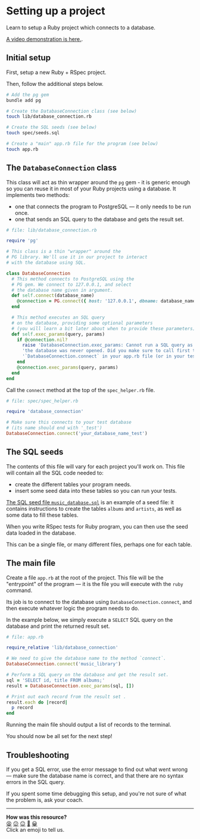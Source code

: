 # Setting up a project

Learn to setup a Ruby project which connects to a database.

[A video demonstration is here.](https://www.youtube.com/watch?v=9pwchQJwc5Q).

## Initial setup

First, setup a new Ruby + RSpec project.

Then, follow the additional steps below.

```bash
# Add the pg gem
bundle add pg

# Create the DatabaseConnection class (see below)
touch lib/database_connection.rb

# Create the SQL seeds (see below)
touch spec/seeds.sql

# Create a "main" app.rb file for the program (see below)
touch app.rb
```

## The `DatabaseConnection` class

This class will act as thin wrapper around the `pg` gem - it is generic enough so you can reuse it in most of your Ruby projects using a database. It implements two methods:
  * one that connects the program to PostgreSQL — it only needs to be run once.
  * one that sends an SQL query to the database and gets the result set.

```ruby
# file: lib/database_connection.rb

require 'pg'

# This class is a thin "wrapper" around the
# PG library. We'll use it in our project to interact
# with the database using SQL.

class DatabaseConnection
  # This method connects to PostgreSQL using the 
  # PG gem. We connect to 127.0.0.1, and select
  # the database name given in argument.
  def self.connect(database_name)
    @connection = PG.connect({ host: '127.0.0.1', dbname: database_name })
  end

  # This method executes an SQL query 
  # on the database, providing some optional parameters
  # (you will learn a bit later about when to provide these parameters).
  def self.exec_params(query, params)
    if @connection.nil?
      raise 'DatabaseConnection.exec_params: Cannot run a SQL query as the connection to'\
      'the database was never opened. Did you make sure to call first the method '\
      '`DatabaseConnection.connect` in your app.rb file (or in your tests spec_helper.rb)?'
    end
    @connection.exec_params(query, params)
  end
end
```

Call the `connect` method at the top of the `spec_helper.rb` file.

```ruby
# file: spec/spec_helper.rb

require 'database_connection'

# Make sure this connects to your test database
# (its name should end with '_test')
DatabaseConnection.connect('your_database_name_test')
```

## The SQL seeds

The contents of this file will vary for each project you'll work on. This file will contain all the SQL code needed to:
  * create the different tables your program needs.
  * insert some seed data into these tables so you can run your tests.

[The SQL seed file `music_database.sql`](../resources/seeds/music_database.sql) is an example of a seed file: it contains instructions to create the tables `albums` and `artists`, as well as some data to fill these tables.

When you write RSpec tests for Ruby program, you can then use the seed data loaded in the database.

This can be a single file, or many different files, perhaps one for each table.

## The main file

Create a file `app.rb` at the root of the project. This file will be the "entrypoint" of the program — it is the file you will execute with the `ruby` command.

Its job is to connect to the database using `DatabaseConnection.connect`, and then execute whatever logic the program needs to do.

In the example below, we simply execute a `SELECT` SQL query on the database and print the returned result set.

```ruby
# file: app.rb

require_relative 'lib/database_connection'

# We need to give the database name to the method `connect`.
DatabaseConnection.connect('music_library')

# Perform a SQL query on the database and get the result set.
sql = 'SELECT id, title FROM albums;'
result = DatabaseConnection.exec_params(sql, [])

# Print out each record from the result set .
result.each do |record|
  p record
end
```

Running the main file should output a list of records to the terminal.

You should now be all set for the next step!

## Troubleshooting

If you get a SQL error, use the error message to find out what went wrong — make sure the database name is correct, and that there are no syntax errors in the SQL query.

If you spent some time debugging this setup, and you're not sure of what the problem is, ask your coach.

<!-- BEGIN GENERATED SECTION DO NOT EDIT -->

---

**How was this resource?**  
[😫](https://airtable.com/shrUJ3t7KLMqVRFKR?prefill_Repository=makersacademy%2Fdatabases&prefill_File=pills%2Fsetting_up_database_project.md&prefill_Sentiment=😫) [😕](https://airtable.com/shrUJ3t7KLMqVRFKR?prefill_Repository=makersacademy%2Fdatabases&prefill_File=pills%2Fsetting_up_database_project.md&prefill_Sentiment=😕) [😐](https://airtable.com/shrUJ3t7KLMqVRFKR?prefill_Repository=makersacademy%2Fdatabases&prefill_File=pills%2Fsetting_up_database_project.md&prefill_Sentiment=😐) [🙂](https://airtable.com/shrUJ3t7KLMqVRFKR?prefill_Repository=makersacademy%2Fdatabases&prefill_File=pills%2Fsetting_up_database_project.md&prefill_Sentiment=🙂) [😀](https://airtable.com/shrUJ3t7KLMqVRFKR?prefill_Repository=makersacademy%2Fdatabases&prefill_File=pills%2Fsetting_up_database_project.md&prefill_Sentiment=😀)  
Click an emoji to tell us.

<!-- END GENERATED SECTION DO NOT EDIT -->